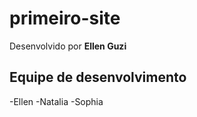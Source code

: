 # primeiro-site

Desenvolvido por **Ellen Guzi**

## Equipe de desenvolvimento
-Ellen
-Natalia
-Sophia
